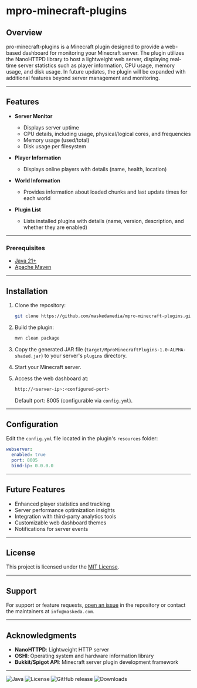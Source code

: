# mpro-minecraft-plugins

## Overview

pro-minecraft-plugins is a Minecraft plugin designed to provide a web-based
dashboard for monitoring your Minecraft server. The plugin utilizes the
NanoHTTPD library to host a lightweight web server, displaying real-time server
statistics such as player information, CPU usage, memory usage, and disk usage.
In future updates, the plugin will be expanded with additional features
beyond server management and monitoring.

---

## Features

- **Server Monitor**
  - Displays server uptime
  - CPU details, including usage, physical/logical cores, and frequencies
  - Memory usage (used/total)
  - Disk usage per filesystem

- **Player Information**
  - Displays online players with details (name, health, location)

- **World Information**
  - Provides information about loaded chunks and last update times for each world

- **Plugin List**
  - Lists installed plugins with details (name, version, description, and whether
  they are enabled)

---

### Prerequisites

- [Java 21+](https://adoptium.net/temurin/releases/)
- [Apache Maven](https://maven.apache.org/)

---

## Installation

1. Clone the repository:

   ```bash
   git clone https://github.com/maskedamedia/mpro-minecraft-plugins.git
   ```

2. Build the plugin:

   ```bash
   mvn clean package
   ```

3. Copy the generated JAR file (`target/MproMinecraftPlugins-1.0-ALPHA-shaded.jar`)
to your server's `plugins` directory.

4. Start your Minecraft server.

5. Access the web dashboard at:

   ```bash
   http://<server-ip>:<configured-port>
   ```

   Default port: 8005 (configurable via `config.yml`).

---

## Configuration

Edit the `config.yml` file located in the plugin's `resources` folder:

```yaml
webserver:
  enabled: true
  port: 8005
  bind-ip: 0.0.0.0
```

---

## Future Features

- Enhanced player statistics and tracking
- Server performance optimization insights
- Integration with third-party analytics tools
- Customizable web dashboard themes
- Notifications for server events

---

## License

This project is licensed under the [MIT License](LICENSE).

---

## Support

For support or feature requests,
[open an issue](https://github.com/maskedamedia/mpro-minecraft-plugins/issues)
in the repository or contact the maintainers at `info@maskeda.com`.

---

## Acknowledgments

- **NanoHTTPD**: Lightweight HTTP server
- **OSHI**: Operating system and hardware information library
- **Bukkit/Spigot API**: Minecraft server plugin development framework

---

![Java](https://img.shields.io/badge/Java-21%2B-blue)
![License](https://img.shields.io/github/license/maskedamedia/mpro-minecraft-plugins)
![GitHub release](https://img.shields.io/github/v/release/maskedamedia/mpro-minecraft-plugins)
![Downloads](https://img.shields.io/github/downloads/maskedamedia/mpro-minecraft-plugins/total)
